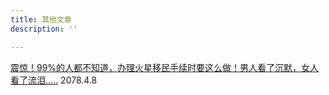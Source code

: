 ```yaml
---
title: 其他文章
description: ''

---
```

[震惊！99%的人都不知道，办理火星移民手续时要这么做！男人看了沉默，女人看了流泪.....](https://starspress.org/news/iia-q-and-a/ "震惊！99%的人都不知道，办理火星移民手续时要这么做！男人看了沉默，女人看了流泪.....") 2078.4.8
